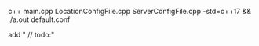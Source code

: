 c++ main.cpp LocationConfigFile.cpp ServerConfigFile.cpp -std=c++17 && ./a.out default.conf


add "	// todo:"
